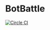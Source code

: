 # BotBattle

[![Circle CI](	https://img.shields.io/circleci/project/enzanki-ars/BotBattle.svg)](https://circleci.com/gh/enzanki-ars/BotBattle)

